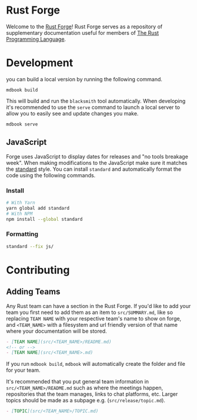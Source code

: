 # Rust Forge

Welcome to the [Rust Forge]! Rust Forge serves as a repository of supplementary
documentation useful for members of [The Rust Programming Language].

[the rust programming language]: https://rust-lang.org
[rust forge]: https://forge.rust-lang.org

# Development

you can build a local version by running the following command.

```console
mdbook build
```

This will build and run the `blacksmith` tool automatically. When developing
it's recommended to use the `serve` command to launch a local server to allow
you to easily see and update changes you make.

```console
mdbook serve
```

## JavaScript

Forge uses JavaScript to display dates for releases and "no tools breakage
week". When making modifications to the JavaScript make sure it matches the
[standard] style. You can install `standard` and automatically format the code
using the following commands.

[standard]: https://standardjs.com/index.html

### Install

```bash
# With Yarn
yarn global add standard
# With NPM
npm install --global standard
```

### Formatting

```bash
standard --fix js/
```

# Contributing

## Adding Teams

Any Rust team can have a section in the Rust Forge. If you'd like to add your team you first need to add them as an item to `src/SUMMARY.md`, like so replacing `TEAM NAME` with your respective team's name to show on forge, and `<TEAM_NAME>` with a filesystem and url friendly version of that name where your documentation will be stored.

```markdown
- [TEAM NAME](src/<TEAM_NAME>/README.md)
<!-- or -->
- [TEAM NAME](src/<TEAM_NAME>.md)
```

 If you run `mdbook build`, `mdbook` will automatically create the folder and file for your team.
 
 It's recommended that you put general team information in `src/<TEAM_NAME>/README.md` such as where the meetings happen, repositories that the team manages, links to chat platforms, etc. Larger topics should be made as a subpage e.g. (`src/release/topic.md`).

```markdown
- [TOPIC](src/<TEAM_NAME>/TOPIC.md)
```
